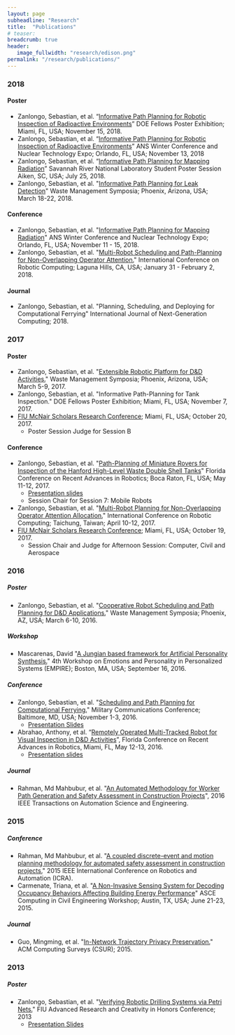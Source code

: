 ```yaml
---
layout: page
subheadline: "Research"
title:  "Publications"
# teaser:
breadcrumb: true
header:
   image_fullwidth: "research/edison.png"
permalink: "/research/publications/"
---
```


### 2018

#### Poster

- Zanlongo, Sebastian, et al. “[Informative Path Planning for Robotic Inspection of Radioactive Environments](https://drive.google.com/file/d/1NrLtOd91y3xABB4LiT5I1Begm7tZnDfK/view?usp=sharing)” DOE Fellows Poster Exhibition; Miami, FL, USA; November 15, 2018.
- Zanlongo, Sebastian, et al. “[Informative Path Planning for Robotic Inspection of Radioactive Environments](https://drive.google.com/file/d/1NrLtOd91y3xABB4LiT5I1Begm7tZnDfK/view?usp=sharing)” ANS Winter Conference and Nuclear Technology Expo; Orlando, FL, USA; November 13, 2018
- Zanlongo, Sebastian, et al. “[Informative Path Planning for Mapping Radiation](https://drive.google.com/file/d/1xH-Rgf-HKyjL4N_FmT-kdNc89JAj0QZC/view?usp=sharing)” Savannah River National Laboratory Student Poster Session Aiken, SC, USA; July 25, 2018.
- Zanlongo, Sebastian, et al. "[Informative Path Planning for Leak Detection](https://drive.google.com/file/d/1Kzf6BTqk2qLigKel5kbYE2Q1B6Yjbulm/view?usp=sharing)" Waste Management Symposia; Phoenix, Arizona, USA; March 18-22, 2018.

#### Conference

- Zanlongo, Sebastian, et al. "[Informative Path Planning for Mapping Radiation](http://answinter.org/wp-content/2018/data/pdfs/529-26860.pdf)" ANS Winter Conference and Nuclear Technology Expo; Orlando, FL, USA; November 11 - 15, 2018.
- Zanlongo, Sebastian, et al. "[Multi-Robot Scheduling and Path-Planning for Non-Overlapping Operator Attention.](/research/projects/operator-scheduling/)" International Conference on Robotic Computing; Laguna Hills, CA, USA; January 31 - February 2, 2018.

#### Journal

- Zanlongo, Sebastian, et al. "Planning, Scheduling, and Deploying for Computational Ferrying" International Journal of Next-Generation Computing; 2018.

### 2017

#### Poster

- Zanlongo, Sebastian, et al. "[Extensible Robotic Platform for D&D Activities.](https://drive.google.com/file/d/0B7LrHOVVu2-DQ3FmRkhvYzN0VlE/view?usp=sharing)" Waste Management Symposia; Phoenix, Arizona, USA; March 5-9, 2017.
- Zanlongo, Sebastian, et al. "Informative Path-Planning for Tank Inspection." DOE Fellows Poster Exhibition; Miami, FL, USA; November 7, 2017.
- [FIU McNair Scholars Research Conference](http://mcnairconference.fiu.edu/); Miami, FL, USA; October 20, 2017.
  - Poster Session Judge for Session B

#### Conference

- Zanlongo, Sebastian, et al. "[Path-Planning of Miniature Rovers for Inspection of the Hanford High-Level Waste Double Shell Tanks](http://public.eng.fau.edu/design/fcrar2017/papers/Path-PlanningMiniatureRovers.pdf)" Florida Conference on Recent Advances in Robotics; Boca Raton, FL, USA; May 11-12, 2017.
  - [Presentation slides](https://drive.google.com/file/d/0B7LrHOVVu2-DRlR6clZwb3RnM2M/view?usp=sharing)
  - Session Chair for Session 7: Mobile Robots
- Zanlongo, Sebastian, et al. "[Multi-Robot Planning for Non-Overlapping Operator Attention Allocation.](/research/projects/operator-scheduling/)" International Conference on Robotic Computing; Taichung, Taiwan; April 10-12, 2017.
- [FIU McNair Scholars Research Conference](http://mcnairconference.fiu.edu/); Miami, FL, USA; October 19, 2017.
  - Session Chair and Judge for Afternoon Session: Computer, Civil and Aerospace

### 2016

##### Poster

- Zanlongo, Sebastian, et al. "[Cooperative Robot Scheduling and Path Planning for D&D Applications.](https://drive.google.com/file/d/0B7LrHOVVu2-Dd3hkUXNHc2xJV1k/view?usp=sharing)" Waste Management Symposia; Phoenix, AZ, USA; March 6-10, 2016.

##### Workshop

- Mascarenas, David "[A Jungian based framework for Artificial Personality Synthesis.](https://empire2016recsys.files.wordpress.com/2016/03/mascarenas_empire2016_slides.pdf)" 4th Workshop on Emotions and Personality in Personalized Systems (EMPIRE); Boston, MA, USA; September 16, 2016.

##### Conference

- Zanlongo, Sebastian, et al. "[Scheduling and Path Planning for Computational Ferrying.](http://ieeexplore.ieee.org/abstract/document/7795399/)" Military Communications Conference; Baltimore, MD, USA; November 1-3, 2016.
  - [Presentation Slides](https://drive.google.com/file/d/0B7LrHOVVu2-DbHNRamJsVENmSTA/view?usp=sharing)
- Abrahao, Anthony, et al. “[Remotely Operated Multi-Tracked Robot for Visual Inspection in D&D Activities](http://www.eng.fiu.edu/mme/robotics/fcrar2016/FCRAR2016PROCEEDINGS.pdf#page=189)”, Florida Conference on Recent Advances in Robotics, Miami, FL, May 12-13, 2016.
  - [Presentation slides](https://drive.google.com/file/d/0B7LrHOVVu2-DV2tWQlhDY0lsY0E/view?usp=sharing)

##### Journal

- Rahman, Md Mahbubur, et al. "[An Automated Methodology for Worker Path Generation and Safety Assessment in Construction Projects](http://ieeexplore.ieee.org/abstract/document/7790844/)", 2016 IEEE Transactions on Automation Science and Engineering.

### 2015

##### Conference

- Rahman, Md Mahbubur, et al. "[A coupled discrete-event and motion planning methodology for automated safety assessment in construction projects.](http://ieeexplore.ieee.org/document/7139735/?arnumber=7139735)" 2015 IEEE International Conference on Robotics and Automation (ICRA).
- Carmenate, Triana, et al. "[A Non-Invasive Sensing System for Decoding Occupancy Behaviors Affecting Building Energy Performance](http://ascelibrary.org/doi/pdf/10.1061/9780784479247.fm#page=8)" ASCE Computing in Civil Engineering Workshop; Austin, TX, USA; June 21-23, 2015.

##### Journal

- Guo, Mingming, et al. "[In-Network Trajectory Privacy Preservation.](https://dl.acm.org/citation.cfm?id=2818183)" ACM Computing Surveys (CSUR); 2015.

### 2013

##### Poster

- Zanlongo, Sebastian, et al. "[Verifying Robotic Drilling Systems via Petri Nets.](https://drive.google.com/file/d/0B7LrHOVVu2-Dbk16VkJqSXl2V28/view?usp=sharing)" FIU Advanced Research and Creativity in Honors Conference; 2013
  - [Presentation Slides](https://drive.google.com/file/d/0B7LrHOVVu2-DeGRFdlR5SDVJZjA/view?usp=sharing)

